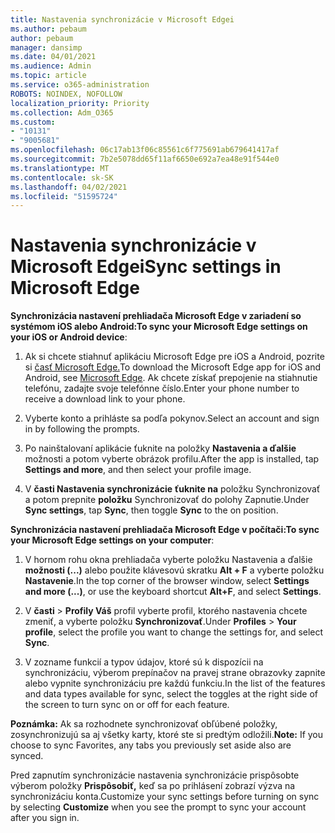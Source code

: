 ```yaml
---
title: Nastavenia synchronizácie v Microsoft Edgei
ms.author: pebaum
author: pebaum
manager: dansimp
ms.date: 04/01/2021
ms.audience: Admin
ms.topic: article
ms.service: o365-administration
ROBOTS: NOINDEX, NOFOLLOW
localization_priority: Priority
ms.collection: Adm_O365
ms.custom:
- "10131"
- "9005681"
ms.openlocfilehash: 06c17ab13f06c85561c6f775691ab679641417af
ms.sourcegitcommit: 7b2e5078dd65f11af6650e692a7ea48e91f544e0
ms.translationtype: MT
ms.contentlocale: sk-SK
ms.lasthandoff: 04/02/2021
ms.locfileid: "51595724"
---
```

# <a name="sync-settings-in-microsoft-edge"></a><span data-ttu-id="156ad-102">Nastavenia synchronizácie v Microsoft Edgei</span><span class="sxs-lookup"><span data-stu-id="156ad-102">Sync settings in Microsoft Edge</span></span>

<span data-ttu-id="156ad-103">**Synchronizácia nastavení prehliadača Microsoft Edge v zariadení so systémom iOS alebo Android:**</span><span class="sxs-lookup"><span data-stu-id="156ad-103">**To sync your Microsoft Edge settings on your iOS or Android device**:</span></span>

1. <span data-ttu-id="156ad-104">Ak si chcete stiahnuť aplikáciu Microsoft Edge pre iOS a Android, pozrite si [časť Microsoft Edge.](https://www.microsoft.com/edge?ocid=SMC-IA-4534424)</span><span class="sxs-lookup"><span data-stu-id="156ad-104">To download the Microsoft Edge app for iOS and Android, see [Microsoft Edge](https://www.microsoft.com/edge?ocid=SMC-IA-4534424).</span></span> <span data-ttu-id="156ad-105">Ak chcete získať prepojenie na stiahnutie telefónu, zadajte svoje telefónne číslo.</span><span class="sxs-lookup"><span data-stu-id="156ad-105">Enter your phone number to receive a download link to your phone.</span></span>

1. <span data-ttu-id="156ad-106">Vyberte konto a prihláste sa podľa pokynov.</span><span class="sxs-lookup"><span data-stu-id="156ad-106">Select an account and sign in by following the prompts.</span></span>

1. <span data-ttu-id="156ad-107">Po nainštalovaní aplikácie ťuknite na položky **Nastavenia a ďalšie** možnosti a potom vyberte obrázok profilu.</span><span class="sxs-lookup"><span data-stu-id="156ad-107">After the app is installed, tap **Settings and more**, and then select your profile image.</span></span>

1. <span data-ttu-id="156ad-108">V **časti Nastavenia synchronizácie** **ťuknite na** položku Synchronizovať a potom prepnite **položku** Synchronizovať do polohy Zapnutie.</span><span class="sxs-lookup"><span data-stu-id="156ad-108">Under **Sync settings**, tap **Sync**, then toggle **Sync** to the on position.</span></span> 

<span data-ttu-id="156ad-109">**Synchronizácia nastavení prehliadača Microsoft Edge v počítači:**</span><span class="sxs-lookup"><span data-stu-id="156ad-109">**To sync your Microsoft Edge settings on your computer**:</span></span>

1. <span data-ttu-id="156ad-110">V hornom rohu okna prehliadača vyberte položku Nastavenia a ďalšie **možnosti (...)** alebo použite klávesovú skratku **Alt + F** a vyberte položku **Nastavenie**.</span><span class="sxs-lookup"><span data-stu-id="156ad-110">In the top corner of the browser window, select **Settings and more (...)**, or use the keyboard shortcut **Alt+F**, and select **Settings**.</span></span>

1. <span data-ttu-id="156ad-111">V **časti**  >  **Profily Váš** profil vyberte profil, ktorého nastavenia chcete zmeniť, a vyberte položku **Synchronizovať**.</span><span class="sxs-lookup"><span data-stu-id="156ad-111">Under **Profiles** > **Your profile**, select the profile you want to change the settings for, and select **Sync**.</span></span>

1. <span data-ttu-id="156ad-112">V zozname funkcií a typov údajov, ktoré sú k dispozícii na synchronizáciu, výberom prepínačov na pravej strane obrazovky zapnite alebo vypnite synchronizáciu pre každú funkciu.</span><span class="sxs-lookup"><span data-stu-id="156ad-112">In the list of the features and data types available for sync, select the toggles at the right side of the screen to turn sync on or off for each feature.</span></span>

<span data-ttu-id="156ad-113">**Poznámka:** Ak sa rozhodnete synchronizovať obľúbené položky, zosynchronizujú sa aj všetky karty, ktoré ste si predtým odložili.</span><span class="sxs-lookup"><span data-stu-id="156ad-113">**Note:** If you choose to sync Favorites, any tabs you previously set aside also are synced.</span></span>

<span data-ttu-id="156ad-114">Pred zapnutím synchronizácie nastavenia synchronizácie prispôsobte výberom položky **Prispôsobiť,** keď sa po prihlásení zobrazí výzva na synchronizáciu konta.</span><span class="sxs-lookup"><span data-stu-id="156ad-114">Customize your sync settings before turning on sync by selecting **Customize** when you see the prompt to sync your account after you sign in.</span></span>